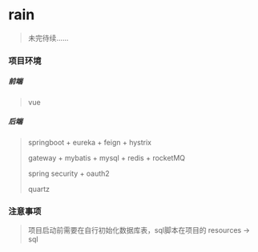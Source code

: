 # rain

> 未完待续……

### 项目环境

##### 前端
> vue
>
##### 后端

> springboot + eureka + feign + hystrix 
>
> gateway + mybatis + mysql + redis + rocketMQ
>
> spring security + oauth2
>
> quartz
>

### 注意事项

> 项目启动前需要在自行初始化数据库表，sql脚本在项目的 resources -> sql
